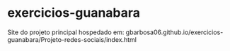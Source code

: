 # exercicios-guanabara
 
Site do projeto principal hospedado em: gbarbosa06.github.io/exercicios-guanabara/Projeto-redes-sociais/index.html
